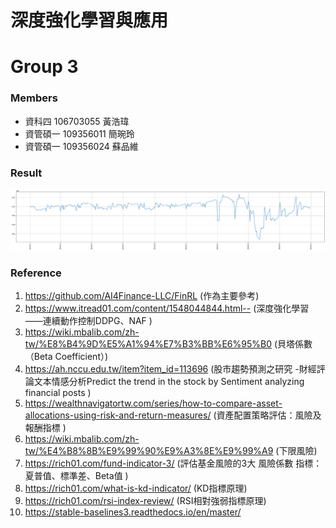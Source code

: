# 深度強化學習與應用 

# Group 3
### Members
- 資科四 106703055 黃浩瑋 
- 資管碩一 109356011 簡琬玲 
- 資管碩一 109356024 蘇品維 

### Result
![](https://github.com/bill10655/DRL_project/blob/main/Result/trend.png)

### Reference

1. https://github.com/AI4Finance-LLC/FinRL (作為主要參考)
2. https://www.itread01.com/content/1548044844.html--  (深度強化學習——連續動作控制DDPG、NAF )
3. https://wiki.mbalib.com/zh-tw/%E8%B4%9D%E5%A1%94%E7%B3%BB%E6%95%B0 (貝塔係數（Beta Coefficient）)
4. https://ah.nccu.edu.tw/item?item_id=113696 (股市趨勢預測之研究 -財經評論文本情感分析Predict the trend in the stock by Sentiment analyzing financial posts )
5. https://wealthnavigatortw.com/series/how-to-compare-asset-allocations-using-risk-and-return-measures/ (資產配置策略評估：風險及報酬指標 )
6. https://wiki.mbalib.com/zh-tw/%E4%B8%8B%E9%99%90%E9%A3%8E%E9%99%A9 (下限風險) 
7. https://rich01.com/fund-indicator-3/ (評估基金風險的3大 風險係數 指標：夏普值、標準差、Beta值 )
8. https://rich01.com/what-is-kd-indicator/ (KD指標原理)
9. https://rich01.com/rsi-index-review/ (RSI相對強弱指標原理) 
10. https://stable-baselines3.readthedocs.io/en/master/ 


